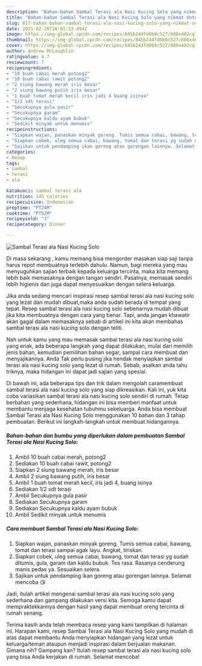```yaml
---
description: "Bahan-bahan Sambal Terasi ala Nasi Kucing Solo yang nikmat Untuk Jualan"
title: "Bahan-bahan Sambal Terasi ala Nasi Kucing Solo yang nikmat Untuk Jualan"
slug: 817-bahan-bahan-sambal-terasi-ala-nasi-kucing-solo-yang-nikmat-untuk-jualan
date: 2021-02-28T16:01:53.494Z
image: https://img-global.cpcdn.com/recipes/845b244fd0b8c527/680x482cq70/sambal-terasi-ala-nasi-kucing-solo-foto-resep-utama.jpg
thumbnail: https://img-global.cpcdn.com/recipes/845b244fd0b8c527/680x482cq70/sambal-terasi-ala-nasi-kucing-solo-foto-resep-utama.jpg
cover: https://img-global.cpcdn.com/recipes/845b244fd0b8c527/680x482cq70/sambal-terasi-ala-nasi-kucing-solo-foto-resep-utama.jpg
author: Andrew McLaughlin
ratingvalue: 4.7
reviewcount: 7
recipeingredient:
- "10 buah cabai merah potong2"
- "10 buah cabai rawit potong2"
- "2 siung bawang merah iris besar"
- "2 siung bawang putih iris besar"
- "1 buah tomat merah kecil iris jadi 4 buang isinya"
- "1/2 sdt terasi"
- "Secukupnya gula pasir"
- "Secukupnya garam"
- "Secukupnya kaldu ayam bubuk"
- "Sedikit minyak untuk menumis"
recipeinstructions:
- "Siapkan wajan, panaskan minyak goreng. Tumis semua cabai, bawang, tomat dan terasi sampai agak layu. Angkat, tiriskan."
- "Siapkan cobek, uleg semua cabai, bawang, tomat dan terasi yg sudah ditumis, gula, garam dan kaldu bubuk. Tes rasa. Rasanya cenderung manis pedas ya. Sesuaikan selera."
- "Sajikan untuk pendamping ikan goreng atau gorengan lainnya. Selamat mencoba 😘"
categories:
- Resep
tags:
- sambal
- terasi
- ala

katakunci: sambal terasi ala 
nutrition: 145 calories
recipecuisine: Indonesian
preptime: "PT24M"
cooktime: "PT52M"
recipeyield: "3"
recipecategory: Dinner

---
```



![Sambal Terasi ala Nasi Kucing Solo](https://img-global.cpcdn.com/recipes/845b244fd0b8c527/680x482cq70/sambal-terasi-ala-nasi-kucing-solo-foto-resep-utama.jpg)

Di masa  sekarang , kamu memang bisa mengorder masakan siap saji tanpa harus repot membuatnya terlebih dahulu. Namun, bagi mereka yang mau menyuguhkan sajian terbaik kepada keluarga tercinta, maka kita memang lebih baik memasaknya dengan tangan sendiri. Pasalnya, memasak sendiri lebih higienis dan juga dapat menyesuaikan dengan selera keluarga.

Jika anda sedang mencari inspirasi resep sambal terasi ala nasi kucing solo yang lezat dan mudah dibuat,maka anda sudah berada di tempat yang tepat. Resep sambal terasi ala nasi kucing solo  sebenarnya mudah dibuat jika kita membuatnya dengan cara yang benar. Tapi, anda jangan khawatir akan gagal dalam memasaknya 
sebab di artikel ini kita akan membahas sambal terasi ala nasi kucing solo dengan teliti.  



Nah untuk kamu yang mau memasak sambal terasi ala nasi kucing solo yang enak, ada beberapa langkah yang dapat dilakukan, mulai dari memilih jenis bahan, kemudian pemilihan bahan segar, sampai cara membuat dan menyajikannya. Anda Tak perlu pusing jika hendak menyiapkan sambal terasi ala nasi kucing solo yang lezat di rumah. Sebab, asalkan anda  tahu triknya, maka hidangan ini dapat jadi sajian yang spesial.

Di bawah ini, ada beberapa tips dan trik dalam mengolah caramembuat sambal terasi ala nasi kucing solo yang siap dikreasikan. Kali ini, yuk kita coba variasikan sambal terasi ala nasi kucing solo sendiri di rumah. Tetap berbahan yang sederhana, hidangan ini bisa memberi manfaat untuk membantu menjaga kesehatan tubuhmu sekeluarga. Anda bisa membuat Sambal Terasi ala Nasi Kucing Solo menggunakan 10 bahan dan 3 tahap pembuatan. Berikut ini langkah-langkah untuk membuat hidangannya.

<!--inarticleads1-->

##### Bahan-bahan dan bumbu yang diperlukan dalam pembuatan Sambal Terasi ala Nasi Kucing Solo:

1. Ambil 10 buah cabai merah, potong2
1. Sediakan 10 buah cabai rawit, potong2
1. Siapkan 2 siung bawang merah, iris besar
1. Ambil 2 siung bawang putih, iris besar
1. Ambil 1 buah tomat merah kecil, iris jadi 4, buang isinya
1. Sediakan 1/2 sdt terasi
1. Ambil Secukupnya gula pasir
1. Sediakan Secukupnya garam
1. Sediakan Secukupnya kaldu ayam bubuk
1. Ambil Sedikit minyak untuk menumis




<!--inarticleads2-->

##### Cara membuat Sambal Terasi ala Nasi Kucing Solo:

1. Siapkan wajan, panaskan minyak goreng. Tumis semua cabai, bawang, tomat dan terasi sampai agak layu. Angkat, tiriskan.
1. Siapkan cobek, uleg semua cabai, bawang, tomat dan terasi yg sudah ditumis, gula, garam dan kaldu bubuk. Tes rasa. Rasanya cenderung manis pedas ya. Sesuaikan selera.
1. Sajikan untuk pendamping ikan goreng atau gorengan lainnya. Selamat mencoba 😘




Jadi, itulah artikel mengenai  sambal terasi ala nasi kucing solo  yang sederhana dan gampang dilakukan versi kita. Semoga kamu dapat mempraktekkannya dengan hasil yang dapat membuat oreng tercinta di rumah senang. 

Terima kasih anda telah membaca resep yang kami tampilkan di halaman ini. Harapan kami, resep  Sambal Terasi ala Nasi Kucing Solo yang mudah di atas dapat membantu Anda menyiapkan hidangan yang lezat untuk keluarga/teman ataupun menjadi inspirasi dalam berjualan makanan. Gimana nih? Gampang kan? Itulah resep sambal terasi ala nasi kucing solo yang bisa Anda kerjakan di rumah. Selamat mencoba!

